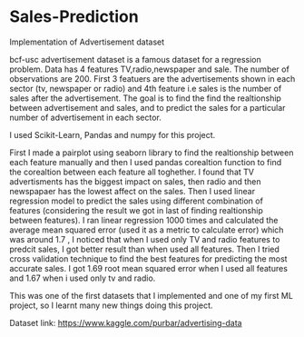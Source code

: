 # Sales-Prediction
Implementation of Advertisement dataset

   bcf-usc advertisement dataset is a famous dataset for a regression problem. Data has 4 features TV,radio,newspaper and sale. The number of observations are 200. First 3 featuers are the advertisements shown in each sector (tv, newspaper or radio) and 4th feature i.e sales is the number of sales after the advertisement. The goal is to find the find the realtionship between advertisement and sales, and to predict the sales for a particular number of advertisement in each sector. 

I used Scikit-Learn, Pandas and numpy for this project.

 First I made a pairplot using seaborn library to find the realtionship between each feature manually and then I used pandas corealtion function to find the corealtion between each feature all toghether. I found that TV advertisments has the biggest impact on sales, then radio and then newspapaer has the lowest affect on the sales. Then I used linear regression model to predict the sales using different combination of features (considering the result we got in last of finding realtionship between features). 
  I ran linear regression 1000 times and calculated the average mean squared error (used it as a metric to calculate error) which was around 1.7 , I noticed that when I used only TV and radio features to predcit sales, I got better result than when used all features. Then I tried cross validation technique to find the best features for predicting the most accurate sales. I got 1.69 root mean squared error when I used all features and 1.67 when i used only tv and radio. 

This was one of the first datasets that I implemented and one of my first ML project, so I learnt many new things doing this project.

Dataset link: https://www.kaggle.com/purbar/advertising-data

